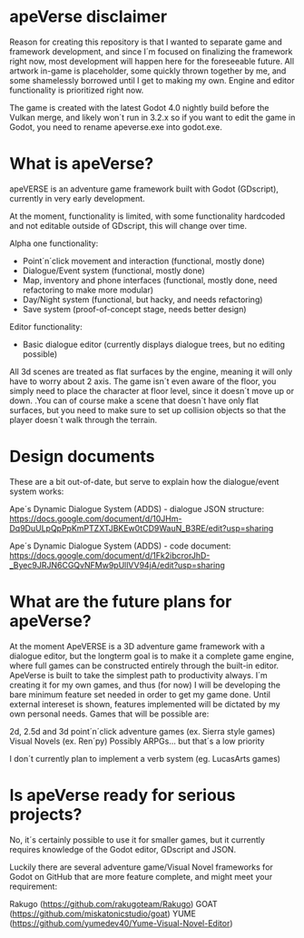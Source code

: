 # apeVerse disclaimer

Reason for creating this repository is that I wanted to separate game and framework development, and since I´m focused on finalizing the framework right now, most development will happen here for the foreseeable future. All artwork in-game is placeholder, some quickly thrown together by me, and some shamelessly borrowed until I get to making my own. Engine and editor functionality is prioritized right now.

The game is created with the latest Godot 4.0 nightly build before the Vulkan merge, and likely won´t run in 3.2.x so if you want to edit the game in Godot, you need to rename apeverse.exe into godot.exe.

# What is apeVerse?

apeVERSE is an adventure game framework built with Godot (GDscript), currently in very early development.

At the moment, functionality is limited, with some functionality hardcoded and not editable outside of GDscript, this will change over time.

Alpha one functionality:

- Point´n´click movement and interaction (functional, mostly done)
- Dialogue/Event system (functional, mostly done)
- Map, inventory and phone interfaces (functional, mostly done, need refactoring to make more modular)
- Day/Night system (functional, but hacky, and needs refactoring)
- Save system (proof-of-concept stage, needs better design)

Editor functionality:

- Basic dialogue editor (currently displays dialogue trees, but no editing possible)

All 3d scenes are treated as flat surfaces by the engine, meaning it will only have to worry about 2 axis. The game isn´t even aware of the floor, you simply need to place the character at floor level, since it doesn´t move up or down. .You can of course make a scene that doesn´t have only flat surfaces, but you need to make sure to set up collision objects so that the player doesn´t walk through the terrain.

# Design documents

These are a bit out-of-date, but serve to explain how the dialogue/event system works:

Ape´s Dynamic Dialogue System (ADDS) - dialogue JSON structure:
https://docs.google.com/document/d/10JHm-Dq9DuULpQpPpKmPTZXTJBKEw0tCD9WauN_B3RE/edit?usp=sharing

Ape´s Dynamic Dialogue System (ADDS) - code document:
https://docs.google.com/document/d/1Fk2ibcrorJhD-_Byec9JRJN6CGQvNFMw9pUllVV94jA/edit?usp=sharing

# What are the future plans for apeVerse?

At the moment ApeVERSE is a 3D adventure game framework with a dialogue editor, but the longterm goal is to make it a complete game engine, where full games can be constructed entirely through the built-in editor. ApeVerse is built to take the simplest path to productivity always. I´m creating it for my own games, and thus (for now) I will be developing the bare minimum feature set needed in order to get my game done. Until external intereset is shown, features implemented will be dictated by my own personal needs. Games that will be possible are:

2d, 2.5d and 3d point´n´click adventure games (ex. Sierra style games)
Visual Novels (ex. Ren´py)
Possibly ARPGs... but that´s a low priority

I don´t currently plan to implement a verb system (eg. LucasArts games)

# Is apeVerse ready for serious projects?

No, it´s certainly possible to use it for smaller games, but it currently requires knowledge of the Godot editor, GDscript and JSON.

Luckily there are several adventure game/Visual Novel frameworks for Godot on GitHub that are more feature complete, and might meet your requirement:

Rakugo (https://github.com/rakugoteam/Rakugo)
GOAT (https://github.com/miskatonicstudio/goat)
YUME (https://github.com/yumedev40/Yume-Visual-Novel-Editor)
